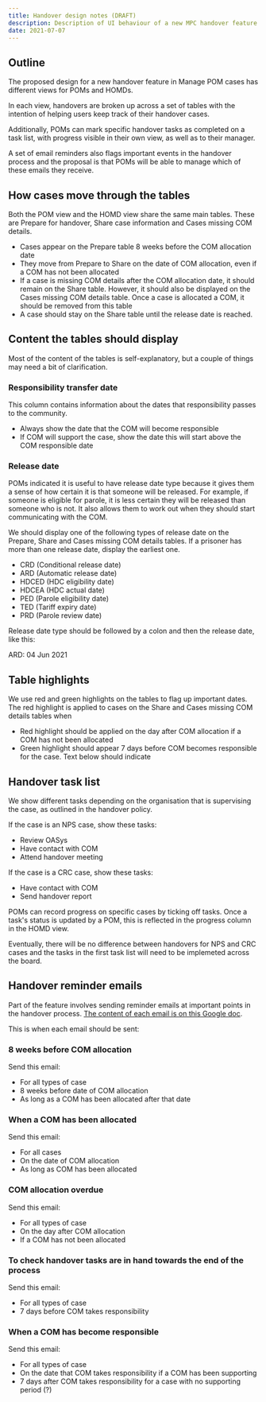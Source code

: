 ```yaml
---
title: Handover design notes (DRAFT)
description: Description of UI behaviour of a new MPC handover feature
date: 2021-07-07
---
```


## Outline

The proposed design for a new handover feature in Manage POM cases has different views for POMs and HOMDs.

In each view, handovers are broken up across a set of tables with the intention of helping users keep track of their handover cases.

Additionally, POMs can mark specific handover tasks as completed on a task list, with progress visible in their own view, as well as to their manager.

A set of email reminders also flags important events in the handover process and the proposal is that POMs will be able to manage which of these emails they receive.

## How cases move through the tables

Both the POM view and the HOMD view share the same main tables. These are Prepare for handover, Share case information and Cases missing COM details.

* Cases appear on the Prepare table 8 weeks before the COM allocation date
* They move from Prepare to Share on the date of COM allocation, even if a COM has not been allocated
* If a case is missing COM details after the COM allocation date, it should remain on the Share table. However, it should also be displayed on the Cases missing COM details table. Once a case is allocated a COM, it should be removed from this table
* A case should stay on the Share table until the release date is reached.

## Content the tables should display

Most of the content of the tables is self-explanatory, but a couple of things may need a bit of clarification.

### Responsibility transfer date

This column contains information about the dates that responsibility passes to the community.

* Always show the date that the COM will become responsible
* If COM will support the case, show the date this will start above the COM responsible date

### Release date

POMs indicated it is useful to have release date type because it gives them a sense of how certain it is that someone will be released. For example, if someone is eligible for parole, it is less certain they will be released than someone who is not. It also allows them to work out when they should start communicating with the COM.

We should display one of the following types of release date on the Prepare, Share and Cases missing COM details tables. If a prisoner has more than one release date, display the earliest one. 

* CRD (Conditional release date)
* ARD (Automatic release date)
* HDCED (HDC eligibility date)
* HDCEA (HDC actual date)
* PED (Parole eligibility date)
* TED (Tariff expiry date)
* PRD (Parole review date)

Release date type should be followed by a colon and then the release date, like this:

ARD: 04 Jun 2021

## Table highlights

We use red and green highlights on the tables to flag up important dates. The red highlight is applied to cases on the Share and Cases missing COM details tables when 

* Red highlight should be applied on the day after COM allocation if a COM has not been allocated
* Green highlight should appear 7 days before COM becomes responsible for the case. Text below should indicate 

## Handover task list

We show different tasks depending on the organisation that is supervising the case, as outlined in the handover policy.

If the case is an NPS case, show these tasks:

* Review OASys
* Have contact with COM
* Attend handover meeting

If the case is a CRC case, show these tasks: 

* Have contact with COM
* Send handover report

POMs can record progress on specific cases by ticking off tasks. Once a task's status is updated by a POM, this is reflected in the progress column in the HOMD view.

Eventually, there will be no difference between handovers for NPS and CRC cases and the tasks in the first task list will need to be implemeted across the board.

## Handover reminder emails

Part of the feature involves sending reminder emails at important points in the handover process. <a href="https://docs.google.com/document/d/1VeXNQDZqQERde3MIfcCdxZTumza5UWPIWLcphSaOVfM/edit?usp=sharing" target="_blank">The content of each email is on this Google doc</a>.

This is when each email should be sent:

### 8 weeks before COM allocation

Send this email:

* For all types of case
* 8 weeks before date of COM allocation
* As long as a COM has been allocated after that date

### When a COM has been allocated

Send this email:

* For all cases
* On the date of COM allocation
* As long as COM has been allocated

### COM allocation overdue

Send this email:

* For all types of case
* On the day after COM allocation
* If a COM has not been allocated

### To check handover tasks are in hand towards the end of the process

Send this email:

* For all types of case
* 7 days before COM takes responsibility 

### When a COM has become responsible 

Send this email:

* For all types of case
* On the date that COM takes responsibility if a COM has been supporting
* 7 days after COM takes responsibility for a case with no supporting period (?)

